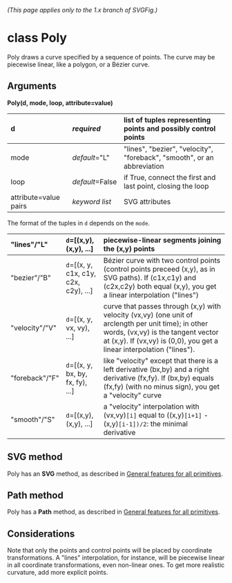 _(This page applies only to the 1.x branch of SVGFig.)_

# class Poly #

Poly draws a curve specified by a sequence of points.  The curve may
be piecewise linear, like a polygon, or a Bézier curve.

## Arguments ##

**Poly(d, mode, loop, attribute=value)**

| d | _**required**_ | list of tuples representing points and possibly control points |
|:--|:---------------|:---------------------------------------------------------------|
| mode | _default_="L" | "lines", "bezier", "velocity", "foreback", "smooth", or an abbreviation |
| loop | _default_=False | if True, connect the first and last point, closing the loop |
| attribute=value pairs | _keyword list_ | SVG attributes |

The format of the tuples in `d` depends on the `mode`.

| "lines"/"L" | `d`=[(x,y), (x,y), ...] | piecewise-linear segments joining the (x,y) points |
|:------------|:------------------------|:---------------------------------------------------|
| "bezier"/"B" | `d`=[(x, y, c1x, c1y, c2x, c2y), ...] | Bézier curve with two control points (control points preceed (x,y), as in SVG paths).  If (c1x,c1y) and (c2x,c2y) both equal (x,y), you get a linear interpolation ("lines") |
| "velocity"/"V" | `d`=[(x, y, vx, vy), ...] | curve that passes through (x,y) with velocity (vx,vy) (one unit of arclength per unit time); in other words, (vx,vy) is the tangent vector at (x,y).  If (vx,vy) is (0,0), you get a linear interpolation ("lines"). |
| "foreback"/"F" | `d`=[(x, y, bx, by, fx, fy), ...] | like "velocity" except that there is a left derivative (bx,by) and a right derivative (fx,fy).  If (bx,by) equals (fx,fy) (with no minus sign), you get a "velocity" curve |
| "smooth"/"S" | `d`=[(x,y), (x,y), ...] | a "velocity" interpolation with (vx,vy)`[i]` equal to ((x,y)`[i+1]` - (x,y)`[i-1])/2`: the minimal derivative |

## SVG method ##

Poly has an **SVG** method, as described in [General features for all primitives](GeneralPrimitive.md).

## Path method ##

Poly has a **Path** method, as described in [General features for all primitives](GeneralPrimitive.md).

## Considerations ##

Note that only the points and control points will be placed by
coordinate transformations.  A "lines" interpolation, for instance,
will be piecewise linear in all coordinate transformations, even
non-linear ones.  To get more realistic curvature, add more explicit
points.
